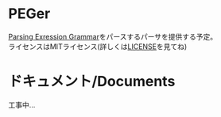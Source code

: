 # PEGer
[Parsing Exression Grammar](https://ja.wikipedia.org/wiki/Parsing_Expression_Grammar)をパースするパーサを提供する予定。  
ライセンスはMITライセンス(詳しくは[LICENSE](./LICENSE)を見てね)
# ドキュメント/Documents
工事中…